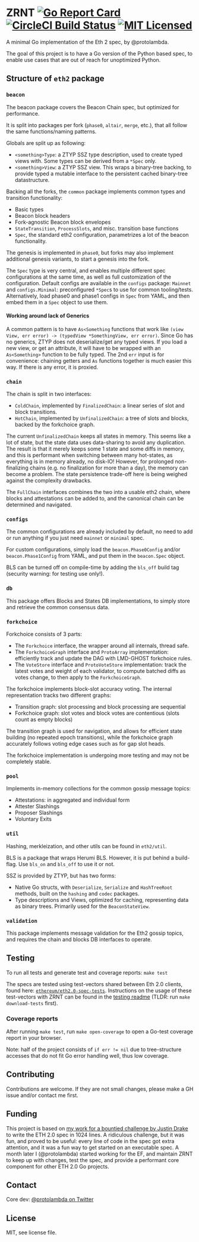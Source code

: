 # ZRNT [![Go Report Card](https://goreportcard.com/badge/github.com/protolambda/zrnt?no-cache)](https://goreportcard.com/report/github.com/protolambda/zrnt) [![CircleCI Build Status](https://circleci.com/gh/protolambda/zrnt.svg?style=shield)](https://circleci.com/gh/protolambda/zrnt) [![MIT Licensed](https://img.shields.io/badge/license-MIT-blue.svg)](./LICENSE)

A minimal Go implementation of the Eth 2 spec, by @protolambda.

The goal of this project is to have a Go version of the Python based spec,
 to enable use cases that are out of reach for unoptimized Python.

## Structure of `eth2` package

### `beacon`

The beacon package covers the Beacon Chain spec, but optimized for performance.

It is split into packages per fork (`phase0`, `altair`, `merge`, etc.),
that all follow the same functions/naming patterns.

Globals are split up as following:
- `<something>Type`: a ZTYP SSZ type description, used to create typed views with. Some types can be derived from a `*Spec` only.
- `<something>View`: a ZTYP SSZ view. This wraps a binary-tree backing,
 to provide typed a mutable interface to the persistent cached binary-tree datastructure.

Backing all the forks, the `common` package implements common types and transition functionality:
- Basic types
- Beacon block headers
- Fork-agnostic Beacon block envelopes
- `StateTransition`, `ProcessSlots`, and misc. transition base functions
- `Spec`, the standard eth2 configuration, parametrizes a lot of the beacon functionality.

The genesis is implemented in `phase0`, but forks may also implement additional genesis variants, to start a genesis into the fork.

The `Spec` type is very central, and enables multiple different spec configurations at the same time, as well as full customization of the configuration.
Default configs are available in the `configs` package: `Mainnet` and `configs.Minimal`: preconfigured `*Spec`s to use for common tooling/tests.
Alternatively, load phase0 and phase1 configs in `Spec` from YAML, and then embed them in a `Spec` object to use them.

#### Working around lack of Generics

A common pattern is to have `As<Something` functions that work like `(view View, err error) -> (typedView *SomethingView, err error)`.
Since Go has no generics, ZTYP does not deserialize/get any typed views. If you load a new view, or get an attribute,
it will have to be wrapped with an `As<Something>` function to be fully typed. The 2nd `err` input is for convenience:
chaining getters and `As` functions together is much easier this way. If there is any error, it is proxied.

### `chain`

The chain is split in two interfaces:
- `ColdChain`, implemented by `FinalizedChain`: a linear series of slot and block transitions.
- `HotChain`, implemented by `UnfinalizedChain`: a tree of slots and blocks, backed by the forkchoice graph.

The current `UnfinalizedChain` keeps all states in memory. This seems like a lot of state, but the state data uses data-sharing to avoid any duplication.
The result is that it merely keeps some 1 state and some diffs in memory, and this is performant when switching between many hot-states, as everything is in memory already, no disk-IO!
However, for prolonged non-finalizing chains (e.g. no finalization for more than a day), the memory can become a problem.
The state persistence trade-off here is being weighed against the complexity drawbacks.

The `FullChain` interfaces combines the two into a usable eth2 chain, where blocks and attestations can be added to, and the canonical chain can be determined and navigated.

### `configs`

The common configurations are already included by default, no need to add or run anything if you just need `mainnet` or `minimal` spec.

For custom configurations, simply load the `beacon.Phase0Config` and/or `beacon.Phase1Config` from YAML, and put them in the `beacon.Spec` object.

BLS can be turned off on compile-time by adding the `bls_off` build tag (security warning: for testing use only!).

### `db`

This package offers Blocks and States DB implementations, to simply store and retrieve the common consensus data. 

### `forkchoice`

Forkchoice consists of 3 parts:
- The `Forkchoice` interface, the wrapper around all internals, thread safe.
- The `ForkchoiceGraph` interface and `ProtoArray` implementation: efficiently track and update the DAG with LMD-GHOST forkchoice rules.
- The `VoteStore` interface and `ProtoVoteStore` implementation: track the latest votes and weight of each validator, to compute batched diffs as votes change, to then apply to the `ForkchoiceGraph`.

The forkchoice implements block-slot accuracy voting. The internal representation tracks two different graphs:
- Transition graph: slot processing and block processing are sequential
- Forkchoice graph: slot votes and block votes are contentious (slots count as empty blocks)

The transition graph is used for navigation, and allows for efficient state building (no repeated epoch transitions),
while the forkchoice graph accurately follows voting edge cases such as for gap slot heads.

The forkchoice implementation is undergoing more testing and may not be completely stable.

### `pool`

Implements in-memory collections for the common gossip message topics:
- Attestations: in aggregated and individual form
- Attester Slashings
- Proposer Slashings
- Voluntary Exits

### `util`

Hashing, merkleization, and other utils can be found in `eth2/util`.

BLS is a package that wraps Herumi BLS. However, it is put behind a build-flag. Use `bls_on` and `bls_off` to use it or not.

SSZ is provided by ZTYP, but has two forms:
- Native Go structs, with `Deserialize`, `Serialize` and `HashTreeRoot` methods, built on the `hashing` and `codec` packages.
- Type descriptions and Views, optimized for caching, representing data as binary trees. Primarily used for the `BeaconStateView`.

### `validation`

This package implements message validation for the Eth2 gossip topics, and requires the chain and blocks DB interfaces to operate.

## Testing

To run all tests and generate test and coverage reports: `make test`

The specs are tested using test-vectors shared between Eth 2.0 clients,
 found here: [`ethereum/eth2.0-spec-tests`](https://github.com/ethereum/eth2.0-spec-tests).
Instructions on the usage of these test-vectors with ZRNT can be found in the [testing readme](./tests/spec/README.md)
 (TLDR: run `make download-tests` first).

### Coverage reports

After running `make test`, run `make open-coverage` to open a Go-test coverage report in your browser.

Note: half of the project consists of `if err != nil` due to tree-structure accesses that do not fit Go error handling well, thus low coverage.

## Contributing

Contributions are welcome.
If they are not small changes, please make a GH issue and/or contact me first.

## Funding

This project is based on [my work for a bountied challenge by Justin Drake](https://github.com/protolambda/beacon-challenge)
 to write the ETH 2.0 spec in 1024 lines. A ridiculous challenge, but it was fun, and proved to be useful: 
 every line of code in the spec got extra attention, and it was a fun way to get started on an executable spec.
A month later I (@protolambda) started working for the EF,
 and maintain ZRNT to keep up with changes, test the spec, and provide a performant core component for other ETH 2.0 Go projects.

## Contact

Core dev: [@protolambda on Twitter](https://twitter.com/protolambda)

## License

MIT, see license file.

